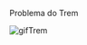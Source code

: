 Problema do Trem 
    
  
![gifTrem](https://user-images.githubusercontent.com/31856676/142264742-ced97dba-b5c9-4b93-8f0b-df4af9e149fd.gif)
